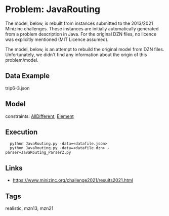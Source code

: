 # Problem: JavaRouting

The model, below, is rebuilt from instances submitted to the 2013/2021 Minizinc challenges.
These instances are initially automatically generated from a problem description in Java.
For the original DZN files, no licence was explicitly mentioned (MIT Licence assumed).

The model, below, is an attempt to rebuild the original model from DZN files.
Unfortunately, we didn't find any information about the origin of this problem/model.

## Data Example
  trip6-3.json

## Model
  constraints: [AllDifferent](https://pycsp.org/documentation/constraints/AllDifferent), [Element](https://pycsp.org/documentation/constraints/Element)

## Execution
```
  python JavaRouting.py -data=<datafile.json>
  python JavaRouting.py -data=<datafile.dzn> -parser=JavaRouting_ParserZ.py
```

## Links
  - https://www.minizinc.org/challenge2021/results2021.html

## Tags
  realistic, mzn13, mzn21
